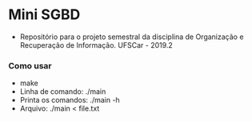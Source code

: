 # Mini SGBD
- Repositório para o projeto semestral da disciplina de Organização e Recuperação de Informação. UFSCar - 2019.2


### Como usar
- make
- Linha de comando: ./main
- Printa os comandos: ./main -h
- Arquivo: ./main < file.txt
